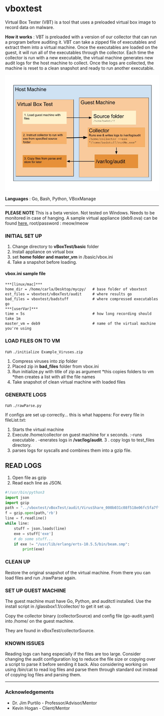# vboxtest

Virtual Box Tester (VBT) is a tool that uses a preloaded virtual box image to record data on malware.

**How it works**
:	VBT is preloaded with a version of our collector that can run a program before auditing it. 
	VBT can take a zipped file of executables and extract them into a virtual machine. 
Once the executables are loaded on the guest, it will run all of the executables through the collector. Each time the collector is run with a new executable, the virtual machine generates new audit logs for the host machine to collect. Once the logs are collected, the machine is reset to a clean snapshot and ready to run another executable. 

![VBox Diagram](./VBoxDiagram.jpg)

**Languages**
 :	Go, Bash, Python, VBoxManage


***
__PLEASE NOTE__
This is a beta version. Not tested on Windows. Needs to be monitored in case of hanging.
A sample virtual appliance (deb9.ova) can be found [here.](https://drive.google.com/open?id=1uBGywA5ym34UVLkAE4QpdcPiu8STqqsx)
root/password
 : meow/meow
 
### INITIAL SET UP
1. Change directory to **vBoxTest/basic** folder
2. Install appliance on virtual box 
3. set **home folder and master_vm** in /basic/vbox.ini
4. Take a snapshot before loading.


#### vbox.ini sample file
```
***[linux/mac]***
home_dir = /home/carla/Desktop/mycpy/   # base folder of vboxtest
est_files = vboxtest/vBoxTest/audit     # where results go
bad_files = vboxtest/badstuff           # where compressed executables go
***[userVar]***
time = 5s                               # how long recording should take 1m
master_vm = deb9                        # name of the virtual machine you're using
```
### LOAD FILES ON TO VM

run ``./initialize Example_Viruses.zip``

1. Compress viruses into zip folder
2. Placed zip in **bad_files** folder from vbox.ini
3. Run initialize.py with title of zip as argument
    *this copies folders to vm
    *then creates a list with all the file names
4. Take snapshot of clean virtual machine with loaded files

### GENERATE LOGS
run ``./rawParse.py``

If configs are set up correctly... this is what happens:
For every file in fileList.txt:

1. Starts the virtual machine
2. Execute /home/collector on guest machine for x seconds.
    :-runs executable .
    -enerates logs in **/var/log/audit**.
3  . copy logs to test_files directory.
4. parses logs for syscalls and combines them into a gzip file.



## READ LOGS
1. Open file as gzip
2. Read each line as JSON.

```python
#!/usr/bin/python3
import json
import gzip
path = "../vboxtest/vBoxTest/audit/VirusShare_000b031c08f518e06fc5fa7ffcf476d8.gzip"
f = gzip.open(path,'rb')
line = f.readline()
while line:
    stuff = json.loads(line)
    exe = stuff['exe']
    # do some stuff...
    if exe != "/usr/lib/erlang/erts-10.5.5/bin/beam.smp":
        print(exe)

```

### CLEAN UP
Restore the original snapshot of the virtual machine.
From there you can load files and run ./rawParse again.

### SET UP GUEST MACHINE
The guest machine must have Go, Python, and auditctl installed. 
Use the install script in /glassbox1.1/collector/ to get it set up. 

Copy the collector binary (collectorSource) and config file (go-audit.yaml) into /home/ on the guest machine.

They are found in vBoxTest/collectorSource.

### KNOWN ISSUES

Reading logs can hang especially if the files are too large.
Consider changing the audit configuration log to reduce the file size or copying over a script to parse it before sending it back. 
Also considering working on using /bin/cat to read log files and parse them through standard out instead of copying log files and parsing them. 



***

### Acknowledgements
- Dr. Jim Purtilo - Professor/Advisor/Mentor
- Kevin Hogan - Client/Mentor


